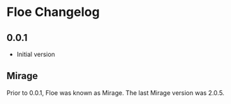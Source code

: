<!--
SPDX-FileCopyrightText: 2018-2024 Sam Windell
SPDX-License-Identifier: GPL-3.0-or-later
-->

# Floe Changelog

## 0.0.1
- Initial version

## Mirage
Prior to 0.0.1, Floe was known as Mirage. The last Mirage version was 2.0.5.
